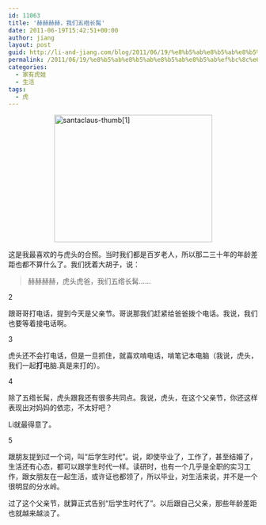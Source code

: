 ```yaml
---
id: 11063
title: '赫赫赫赫，我们五绺长髯'
date: 2011-06-19T15:42:51+00:00
author: jiang
layout: post
guid: http://li-and-jiang.com/blog/2011/06/19/%e8%b5%ab%e8%b5%ab%e8%b5%ab%e8%b5%ab%ef%bc%8c%e6%88%91%e4%bb%ac%e4%ba%94%e7%bb%ba%e9%95%bf%e9%ab%af/
permalink: /2011/06/19/%e8%b5%ab%e8%b5%ab%e8%b5%ab%e8%b5%ab%ef%bc%8c%e6%88%91%e4%bb%ac%e4%ba%94%e7%bb%ba%e9%95%bf%e9%ab%af/
categories:
  - 家有虎娃
  - 生活
tags:
  - 虎
---
```

[<img style="border-bottom: 0px; border-left: 0px; display: block; float: none; margin-left: auto; border-top: 0px; margin-right: auto; border-right: 0px" title="santaclaus-thumb[1]" border="0" alt="santaclaus-thumb[1]" src="http://jiangtanghu.com/cn/wp-content/uploads/2011/06/santaclausthumb1-thumb.jpg" width="319" height="257" />](http://jiangtanghu.com/cn/wp-content/uploads/2011/06/santaclausthumb1.jpg) 

这是我最喜欢的与虎头的合照。当时我们都是百岁老人，所以那二三十年的年龄差距也都不算什么了。我们抚着大胡子，说：

> 赫赫赫赫，虎头虎爸，我们五绺长髯……

2

跟哥哥打电话，提到今天是父亲节。哥说那我们赶紧给爸爸拨个电话。我说，我们也要等着接电话啊。

3

虎头还不会打电话，但是一旦抓住，就喜欢啃电话，啃笔记本电脑（我说，虎头，我们一起**打**电脑.真是来打的）。

4 

除了五绺长髯，虎头跟我还有很多共同点。我说，虎头，在这个父亲节，你还这样表现出对妈妈的依恋，不太好吧？

Li就最得意了。

5

跟朋友提到过一个词，叫“后学生时代”。说，即使毕业了，工作了，甚至结婚了，生活还有心态，都可以跟学生时代一样。读研时，也有一个几乎是全职的实习工作，跟女朋友在一起生活，或许证也都领了，所以毕业，对生活来说，并不是一个很明显的分水岭。

过了这个父亲节，就算正式告别“后学生时代了”。以后跟自己父亲，那些年龄差距也就越来越淡了。